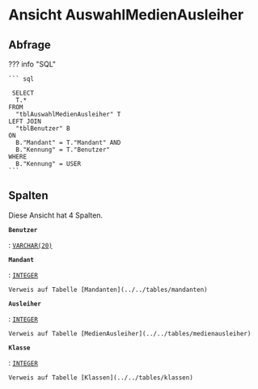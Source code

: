 # Ansicht **AuswahlMedienAusleiher**

## Abfrage

??? info "SQL"

    ``` sql
    
     SELECT                                                                  
      T.*                                                                      
    FROM                                                                       
      "tblAuswahlMedienAusleiher" T                                            
    LEFT JOIN                                                                  
      "tblBenutzer" B                                                          
    ON                                                                         
      B."Mandant" = T."Mandant" AND                                            
      B."Kennung" = T."Benutzer"                                               
    WHERE                                                                      
      B."Kennung" = USER
    ```

## Spalten

Diese Ansicht hat 4 Spalten.

**`Benutzer`**

:   [`VARCHAR(20)`](https://firebirdsql.org/file/documentation/html/en/refdocs/fblangref40/firebird-40-language-reference.html#fblangref40-datatypes-chartypes)

**`Mandant`**

:   [`INTEGER`](https://firebirdsql.org/file/documentation/html/en/refdocs/fblangref40/firebird-40-language-reference.html#fblangref40-datatypes-inttypes)

    Verweis auf Tabelle [Mandanten](../../tables/mandanten)

**`Ausleiher`**

:   [`INTEGER`](https://firebirdsql.org/file/documentation/html/en/refdocs/fblangref40/firebird-40-language-reference.html#fblangref40-datatypes-inttypes)

    Verweis auf Tabelle [MedienAusleiher](../../tables/medienausleiher)

**`Klasse`**

:   [`INTEGER`](https://firebirdsql.org/file/documentation/html/en/refdocs/fblangref40/firebird-40-language-reference.html#fblangref40-datatypes-inttypes)

    Verweis auf Tabelle [Klassen](../../tables/klassen)
